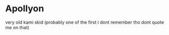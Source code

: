 # Apollyon
very old kami skid (probably one of the first i dont remember tho dont quote me on that)
